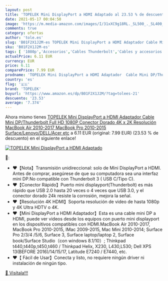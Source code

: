 ```yaml
---
layout: post
title: 'TOPELEK Mini DisplayPort a HDMI Adaptado al 23.53 % de descuento'
date: 2021-05-17 00:04:50
image: 'https://m.media-amazon.com/images/I/31xXC9g18RL._SL500_._SL400_.jpg'
comments: true
category: ofertas
author: 'tole.es'
slug: 'B01F2X1J2M-es TOPELEK Mini DisplayPort a HDMI Adaptador Cable Mini...'
sku: 'B01F2X1J2M-es'
tags: [ '1080p','Accesorios','Cables Thunderbolt','Cables y accesorios','Cables y conectores','Informática','full','hd','topelek', ]
actualPrice: 6.11 EUR
currency: EUR
price: 6.11
comparePrice: 7.99 EUR
prodname: 'TOPELEK Mini DisplayPort a HDMI Adaptador  Cable Mini DP/Thunderbolt  Full HD 1080P  Conector Dorado 4K x 2K Resolución  MacBook Air 2010-2017  MacBook Pro 2010-2015  Surface/Lenovo/DELL/Acer etc'
country: 'es'
flag: '🇪🇸'
brand: 'TOPELEK'
buyurl: 'https://www.amazon.es/dp/B01F2X1J2M/?tag=tolees-21'
descuento: '23.53'
average: '7.374'
---
```


Ahora mismo tienes [TOPELEK Mini DisplayPort a HDMI Adaptador  Cable Mini DP/Thunderbolt  Full HD 1080P  Conector Dorado 4K x 2K Resolución  MacBook Air 2010-2017  MacBook Pro 2010-2015  Surface/Lenovo/DELL/Acer etc](https://www.amazon.es/dp/B01F2X1J2M/?tag=tolees-21) a 6.11 EUR (original: 7.99 EUR) (23.53 %  de descuento) en el siguiente enlace!

[![TOPELEK Mini DisplayPort a HDMI Adaptado](https://m.media-amazon.com/images/I/31xXC9g18RL._SL500_._SL400_.jpg)](https://www.amazon.es/dp/B01F2X1J2M/?tag=tolees-21)

🔎:

- ❤【Nota】Transmisión unidireccional: solo de Mini DisplayPort a HDMI. Antes de comprar, asegúrese de que su computadora sea una interfaz mini DP.No compatible con Thunderbolt 3 ( USB C/Tipo C).
- ❤【Conector Rápido】Puerto mini displayport(Thunderbolt) es más rápido que USB 2.0 hasta 20 veces o 4 veces que USB 3.0, y el conector dorado 24k resiste la corrosión, mejora la señal.
- ❤【Resolución 4K HDMI】Soporta resolución de video de hasta 1080p y 4K Ultra HDTV o 4K.
- ❤【Mini DisplayPort a HDMI Adaptador】Esta es una cable mini DP a HDMI, puede ver videos desde los equipos con puerto mini displayport en los dispositivos compatibles con HDMI.MacBook Air 2010-2017, MacBook Pro 2010-2015, IMac 2009-2015, Mac Mini 2010-2014; Surface Pro 2/3/4 /5/6, Surface 3, Surface laptop/laptop 2, Surface book/Surface Studio（con windows 8.1/10）; Thinkpad t440,t440p,t450,t460 / Thinkpad Helix, X230, L430,L530; Dell XPS 13(BEFORE 2016)/14/15/17, Latitude E7240 / E7440, etc.
- ❤【 Fácil de Usar】Conecta y listo, no requiere ningún driver ni instalación de ningún tipo.

[🛒 Visítala!!!](https://www.amazon.es/dp/B01F2X1J2M/?tag=tolees-21)
